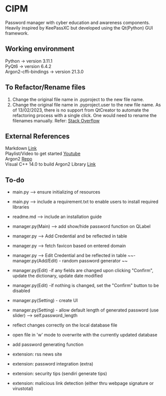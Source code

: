# CIPM
Password manager with cyber education and awareness components. Heavily inspired by KeePassXC but developed using the Qt(Python) GUI framework.


## Working environment
Python -> version 3.11.1 
<br>PyQt6 -> version 6.4.2
<br>Argon2-cffi-bindings -> version 21.3.0


## To Refactor/Rename files
1. Change the original file name in <projectname>.pyproject to the new file name.
2. Change the original file name in <projectname>.pyproject.user to the new file name.
As of 13/02/2023, there is no support from QtCreator to automate the refactoring process with a single click. One would need to rename the filenames manually. Refer:
[Stack Overflow](https://stackoverflow.com/questions/5528134/how-can-files-and-classes-be-renamed-in-qt-creator)


## External References
Markdown [Link](https://www.markdownguide.org/cheat-sheet/)
<br>Playlist/Video to get started [Youtube](https://www.youtube.com/playlist?list=PL3JVwFmb_BnSOj_OtnKlsc2c7Jcs6boyB)
<br>Argon2 [Repo](https://github.com/p-h-c/phc-winner-argon2#bindings)
<br> Visual C++ 14.0 to build Argon2 Library [Link](https://answers.microsoft.com/en-us/windows/forum/all/microsoft-visual-c-140/6f0726e2-6c32-4719-9fe5-aa68b5ad8e6d)

## To-do
- main.py --> ensure initializing of resources 
- main.py --> include a requirement.txt to enable users to install required libraries
- readme.md --> include an installation guide

- manager.py(Main) --> add show/hide password function on QLabel
- manager.py --> Add Credential and be reflected in table
- manager.py --> fetch favicon based on entered domain
- manager.py --> Edit Credential and be reflected in table
~~- manager.py(Add/Edit) - random password generator ~~
- manager.py(Edit) -if any fields are changed upon clicking "Confirm", update the dictionary, update date modified
- manager.py(Edit) -if nothing is changed, set the "Confirm" button to be disabled
- manager.py(Setting) - create UI
- manager.py(Setting) - allow default length of generated password (use slider) --> self.password_length
- reflect changes correctly on the local database file
- open file in 'w' mode to overwrite with the currently updated database
- add password generating function


- extension: rss news site
- extension: password integration (extra)
- extension: security tips (sendiri generate tips)
- extension: malicious link detection (either thru webpage signature or virustotal)